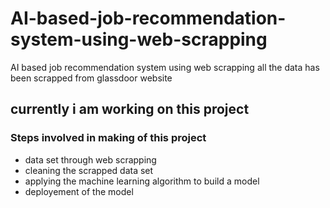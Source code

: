# AI-based-job-recommendation-system-using-web-scrapping
AI based job recommendation system using web scrapping all the data has been scrapped from glassdoor website

<h2>currently i am working on this project</h2>
<h3>Steps involved in making of this project</h3>
  
<ul>
  <li>
    data set through web scrapping
  </li>
  <li>
    cleaning the scrapped data set
  </li>
  <li>
    applying the machine learning algorithm to build a model
  </li>
  <li>
    deployement of the model
  </li>
</ul>
